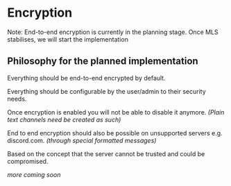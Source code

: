 # Encryption

Note: End-to-end encryption is currently in the planning stage. Once MLS stabilises, we will start the implementation

## Philosophy for the planned implementation

Everything should be end-to-end encrypted by default.

Everything should be configurable by the user/admin to their security needs.

Once encryption is enabled you will not be able to disable it anymore. _(Plain text channels need be created as such)_

End to end encryption should also be possible on unsupported servers e.g. discord.com. _(through special formatted messages)_

Based on the concept that the server cannot be trusted and could be compromised.

_more coming soon_
